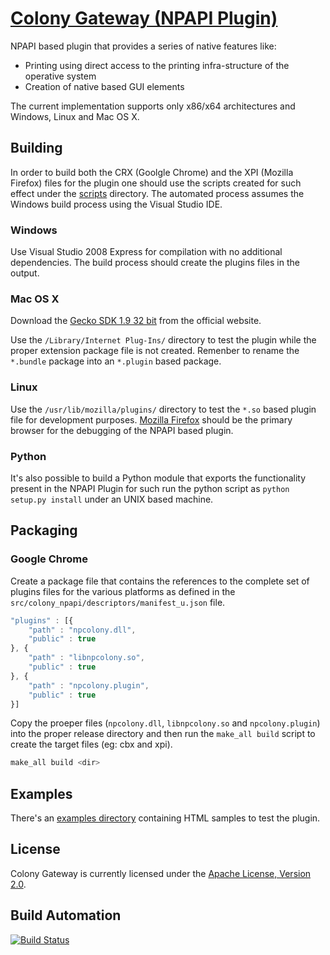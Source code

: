 # [Colony Gateway (NPAPI Plugin)](http://getcolony.com)

NPAPI based plugin that provides a series of native features like:

* Printing using direct access to the printing infra-structure of the operative system
* Creation of native based GUI elements

The current implementation supports only x86/x64 architectures and Windows, Linux and Mac OS X.

## Building

In order to build both the CRX (Goolgle Chrome) and the XPI (Mozilla Firefox) files for the plugin
one should use the scripts created for such effect under the [scripts](scripts) directory. The
automated process assumes the Windows build process using the Visual Studio IDE.

### Windows

Use Visual Studio 2008 Express for compilation with no additional dependencies. The build process should
create the plugins files in the output.

### Mac OS X

Download the [Gecko SDK 1.9 32 bit](https://developer.mozilla.org/en-US/docs/Gecko_SDK) from the official
website.

Use the `/Library/Internet Plug-Ins/` directory to test the plugin while the proper extension package file
is not created. Remenber to rename the `*.bundle` package into an `*.plugin` based package.

### Linux

Use the `/usr/lib/mozilla/plugins/` directory to test the `*.so` based plugin file for development purposes.
[Mozilla Firefox](http://www.mozilla.org) should be the primary browser for the debugging of the NPAPI based plugin.

### Python

It's also possible to build a Python module that exports the functionality present in the NPAPI Plugin for
such run the python script as `python setup.py install` under an UNIX based machine.

## Packaging

### Google Chrome

Create a package file that contains the references to the complete set of plugins files for the various
platforms as defined in the `src/colony_npapi/descriptors/manifest_u.json` file.

```javascript
"plugins" : [{
    "path" : "npcolony.dll",
    "public" : true
}, {
    "path" : "libnpcolony.so",
    "public" : true
}, {
    "path" : "npcolony.plugin",
    "public" : true
}]
```

Copy the proeper files (`npcolony.dll`, `libnpcolony.so` and `npcolony.plugin`) into the proper release directory
and then run the `make_all build` script to create the target files (eg: cbx and xpi).

```bash
make_all build <dir>
```

## Examples

There's an [examples directory](examples) containing HTML samples to test the plugin.

## License

Colony Gateway is currently licensed under the [Apache License, Version 2.0](http://www.apache.org/licenses/).

## Build Automation

[![Build Status](https://travis-ci.org/hivesolutions/colony_npapi.svg?branch=master)](https://travis-ci.org/hivesolutions/colony_npapi)
